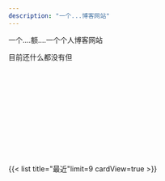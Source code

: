 ```yaml
---
description: "一个...博客网站"
---
```

一个....额....一个个人博客网站

目前还什么都没有但
<div class="typewriter-container">
  <h2 id="typewriter-text"></h2>
</div>

<script>
document.addEventListener('DOMContentLoaded', function() {
  const textElement = document.getElementById('typewriter-text');
  const texts = [
    "Change is the only constant",
    "唯一不变的是改变"
  ];
  
  let textIndex = 0;
  let charIndex = 0;
  let isDeleting = false;
  
  function typeEffect() {
    const current = textIndex % texts.length;
    const currentText = texts[current];
    
    if (isDeleting) {
      // 删除文字
      textElement.textContent = currentText.substring(0, charIndex - 1);
      charIndex--;
    } else {
      // 输入文字
      textElement.textContent = currentText.substring(0, charIndex + 1);
      charIndex++;
    }
    
    // 速度设置
    let typeSpeed = 80;
    
    if (isDeleting) {
      typeSpeed /= 2; // 删除速度更快
    }
    
    // 如果输入完成
    if (!isDeleting && charIndex === currentText.length) {
      isDeleting = true;
      typeSpeed = 1000; // 停留1秒后开始删除
    } else if (isDeleting && charIndex === 0) {
      isDeleting = false;
      textIndex++;
      typeSpeed = 1000; // 切换到下一句前停留0.5秒
    }
    
    setTimeout(typeEffect, typeSpeed);
  }
  
  // 开始打字效果
  typeEffect();
});
</script>

<style>
.typewriter-container {
  padding: 2rem;
  text-align: center;
}

#typewriter-text {
  font-size: 2rem;
  font-weight: bold;
  border-right: 3px solid;
  white-space: nowrap;
  overflow: hidden;
  display: inline-block; /* 关键：使元素宽度适应内容 */
  vertical-align: middle; /* 确保光标垂直居中 */
  min-height: 1.2em; /* 防止高度闪烁 */
  animation: cursor-blink 0.7s step-end infinite;
}

@keyframes cursor-blink {
  from, to { border-color: transparent }
  50% { border-color: currentColor }
}
</style>
</body></html>

{{< list title="最近"limit=9 cardView=true >}}